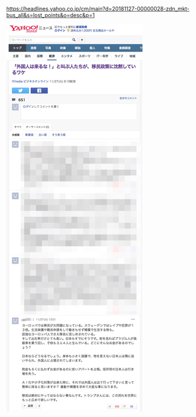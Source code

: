 https://headlines.yahoo.co.jp/cm/main?d=20181127-00000028-zdn_mkt-bus_all&s=lost_points&o=desc&p=1

![](./yahoo-news.jpg)
